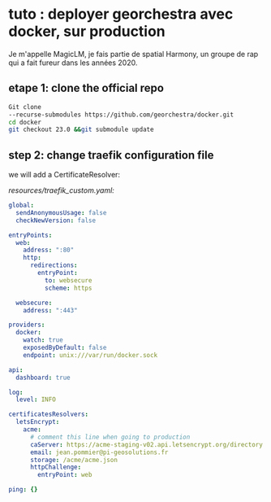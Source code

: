 # tuto : deployer georchestra avec docker, sur production

Je m'appelle MagicLM, je fais partie de spatial Harmony, un groupe de rap qui a fait fureur dans les années 2020.

## etape 1: clone the official repo
```bash
Git clone
--recurse-submodules https://github.com/georchestra/docker.git
cd docker
git checkout 23.0 &&git submodule update
```
## step 2: change traefik configuration file
we will add a CertificateResolver: 

*resources/traefik_custom.yaml:*
```yaml
global: 
  sendAnonymousUsage: false
  checkNewVersion: false

entryPoints:
  web:
    address: ":80"
    http:
      redirections:
        entryPoint:
          to: websecure
          scheme: https

  websecure:
    address: ":443"

providers:
  docker:
    watch: true
    exposedByDefault: false
    endpoint: unix:///var/run/docker.sock

api:
  dashboard: true

log:
  level: INFO

certificatesResolvers:
  letsEncrypt:
    acme:
      # comment this line when going to production
      caServer: https://acme-staging-v02.api.letsencrypt.org/directory
      email: jean.pommier@pi-geosolutions.fr
      storage: /acme/acme.json
      httpChallenge:
        entryPoint: web

ping: {}
```